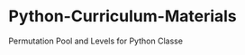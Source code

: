 Python-Curriculum-Materials
===========================

Permutation Pool and Levels for Python Classe
